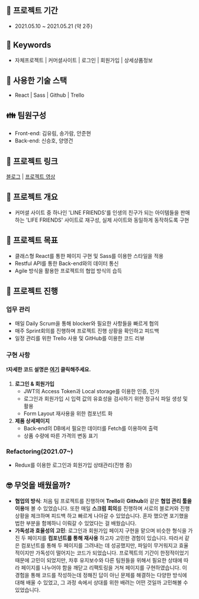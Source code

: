 ## 📆 프로젝트 기간
- 2021.05.10 ~ 2021.05.21 (약 2주)

## 📌 Keywords
- 자체프로젝트 | 커머셜사이트 | 로그인 | 회원가입 | 상세상품정보

## 🔨 사용한 기술 스택
- React | Sass | Github | Trello

## 👪 팀원구성
- Front-end: 김유림, 송가람, 안준현
- Back-end: 신승호, 양영건

## 🔗 프로젝트 링크
[블로그](https://velog.io/@sgr2134/1%EC%B0%A8-%ED%94%84%EB%A1%9C%EC%A0%9D%ED%8A%B8-%ED%9A%8C%EA%B3%A0%EB%A1%9D-Life-Friends) |
[프로젝트 영상](https://www.youtube.com/watch?v=L71rxDzQI1c&t=126s) 


## 🧐 프로젝트 개요

- 커머셜 사이트 중 하나인 'LINE FRIENDS'를 인생의 친구가 되는 아이템들을 판매하는 'LIFE FRIENDS' 사이트로 재구성, 실제 사이트와 동일하게 동작하도록 구현

## 🎯 프로젝트 목표

- 클래스형 React를 통한 페이지 구현 및 Sass를 이용한 스타일을 적용
- Restful API를 통한 Back-end와의 데이터 통신
- Agile 방식을 활용한 프로젝트의 협업 방식의 습득

## 🎉 프로젝트 진행

### 업무 관리

- 매일 Daily Scrum을 통해 blocker와 필요한 사항들을 빠르게 협의
- 매주 Sprint회의를 진행하며 프로젝트 진행 상황을 확인하고 피드백
- 일정 관리를 위한 Trello 사용 및 GitHub를 이용한 코드 리뷰

### 구현 사항

❗**자세한 코드 설명은 [여기](https://velog.io/@sgr2134/1%EC%B0%A8-%ED%94%84%EB%A1%9C%EC%A0%9D%ED%8A%B8-%ED%9A%8C%EA%B3%A0%EB%A1%9D-Life-Friends-2%ED%8E%B8) 클릭해주세요.**

1. **로그인 & 회원가입**
    - JWT의 Access Token과 Local storage를 이용한 인증, 인가
    - 로그인과 회원가입 시 입력 값의 유효성을 검사하기 위한 정규식 파일 생성 및 활용
    - Form Layout 재사용을 위한 컴포넌트 화
2. **제품 상세페이지**
    - Back-end의 DB에서 필요한 데이터를 Fetch를 이용하여 출력
    - 상품 수량에 따른 가격의 변동 표기

### Refactoring(2021.07~)
- Redux를 이용한 로그인과 회원가입 상태관리(진행 중)

## 🤓 무엇을 배웠을까?

- **협업의 방식**: 처음 팀 프로젝트를 진행하며 **Trello**와 **Github**와 같은 **협업 관리 툴을 이용**해 볼 수 있었습니다. 또한 매일 **스크럼 회의**를 진행하며 서로의 블로커와 진행 상황을 체크하며 피드백 하고 빠르게 나아갈 수 있었습니다. 혼자 했으면 포기했을 법한 부분을 함께하니 이뤄갈 수 있었다는 걸 배웠습니다.
- **가독성과 효율성의 고민**: 로그인과 회원가입 페이지 구현을 맡으며 비슷한 형식을 가진 두 페이지를 **컴포넌트를 통해 재사용** 하고자 고민한 경험이 있습니다. 따라서 같은 컴포넌트를 통해 두 페이지를 그려내는 데 성공했지만, 파일이 무거워지고 효율적이지만 가독성이 떨어지는 코드가 되었습니다. 프로젝트의 기간이 한정적이었기 때문에 고민이 되었지만, 차후 유지보수와 다른 팀원들을 위해서 필요한 상태에 따라 페이지를 나누어야 함을 깨닫고 리팩토링을 거쳐 페이지를 구현하였습니다. 이 경험을 통해 코드를 작성하는데 정해진 답이 아닌 문제를 해결하는 다양한 방식에 대해 배울 수 있었고, 그 과정 속에서 상대를 위한 배려는 어떤 것일까 고민해볼 수 있었습니다.
